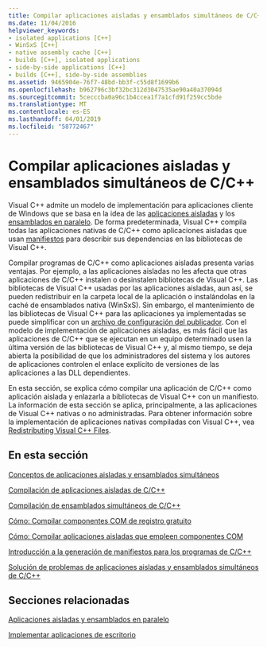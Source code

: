 ```yaml
---
title: Compilar aplicaciones aisladas y ensamblados simultáneos de C/C++
ms.date: 11/04/2016
helpviewer_keywords:
- isolated applications [C++]
- WinSxS [C++]
- native assembly cache [C++]
- builds [C++], isolated applications
- side-by-side applications [C++]
- builds [C++], side-by-side assemblies
ms.assetid: 9465904e-76f7-48bd-bb3f-c55d8f1699b6
ms.openlocfilehash: b962796c3bf32bc312d3047535ae90a40a37094d
ms.sourcegitcommit: 5cecccba0a96c1b4ccea1f7a1cfd91f259cc5bde
ms.translationtype: MT
ms.contentlocale: es-ES
ms.lasthandoff: 04/01/2019
ms.locfileid: "58772467"
---
```

# <a name="building-cc-isolated-applications-and-side-by-side-assemblies"></a>Compilar aplicaciones aisladas y ensamblados simultáneos de C/C++

Visual C++ admite un modelo de implementación para aplicaciones cliente de Windows que se basa en la idea de las [aplicaciones aisladas](/windows/desktop/SbsCs/isolated-applications) y los [ensamblados en paralelo](/windows/desktop/SbsCs/about-side-by-side-assemblies-). De forma predeterminada, Visual C++ compila todas las aplicaciones nativas de C/C++ como aplicaciones aisladas que usan [manifiestos](/windows/desktop/sbscs/manifests) para describir sus dependencias en las bibliotecas de Visual C++.

Compilar programas de C/C++ como aplicaciones aisladas presenta varias ventajas. Por ejemplo, a las aplicaciones aisladas no les afecta que otras aplicaciones de C/C++ instalen o desinstalen bibliotecas de Visual C++. Las bibliotecas de Visual C++ usadas por las aplicaciones aisladas, aun así, se pueden redistribuir en la carpeta local de la aplicación o instalándolas en la caché de ensamblados nativa (WinSxS). Sin embargo, el mantenimiento de las bibliotecas de Visual C++ para las aplicaciones ya implementadas se puede simplificar con un [archivo de configuración del publicador](/windows/desktop/SbsCs/publisher-configuration). Con el modelo de implementación de aplicaciones aisladas, es más fácil que las aplicaciones de C/C++ que se ejecutan en un equipo determinado usen la última versión de las bibliotecas de Visual C++ y, al mismo tiempo, se deja abierta la posibilidad de que los administradores del sistema y los autores de aplicaciones controlen el enlace explícito de versiones de las aplicaciones a las DLL dependientes.

En esta sección, se explica cómo compilar una aplicación de C/C++ como aplicación aislada y enlazarla a bibliotecas de Visual C++ con un manifiesto. La información de esta sección se aplica, principalmente, a las aplicaciones de Visual C++ nativas o no administradas. Para obtener información sobre la implementación de aplicaciones nativas compiladas con Visual C++, vea [Redistributing Visual C++ Files](../windows/redistributing-visual-cpp-files.md).

## <a name="in-this-section"></a>En esta sección

[Conceptos de aplicaciones aisladas y ensamblados simultáneos](concepts-of-isolated-applications-and-side-by-side-assemblies.md)

[Compilación de aplicaciones aisladas de C/C++](building-c-cpp-isolated-applications.md)

[Compilación de ensamblados simultáneos de C/C++](building-c-cpp-side-by-side-assemblies.md)

[Cómo: Compilar componentes COM de registro gratuito](how-to-build-registration-free-com-components.md)

[Cómo: Compilar aplicaciones aisladas que empleen componentes COM](how-to-build-isolated-applications-to-consume-com-components.md)

[Introducción a la generación de manifiestos para los programas de C/C++](understanding-manifest-generation-for-c-cpp-programs.md)

[Solución de problemas de aplicaciones aisladas y ensamblados simultáneos de C/C++](troubleshooting-c-cpp-isolated-applications-and-side-by-side-assemblies.md)

## <a name="related-sections"></a>Secciones relacionadas

[Aplicaciones aisladas y ensamblados en paralelo](/windows/desktop/SbsCs/isolated-applications-and-side-by-side-assemblies-portal)

[Implementar aplicaciones de escritorio](../windows/deploying-native-desktop-applications-visual-cpp.md)